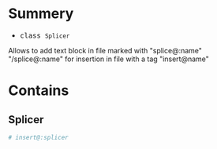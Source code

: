 # Summery
- <kbd>class `Splicer`</kbd>

Allows to add text block in file marked with "splice@:name" "/splice@:name" for insertion in file with a tag "insert@name"

# Contains

## Splicer
```python
# insert@:splicer
```